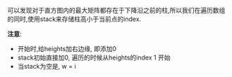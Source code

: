 可以发现对于直方图内的最大矩阵都存在于下降沿之前的柱,所以我们在遍历数组的同时,使用stack来存储柱高小于当前点的index.

**注意**:
- 开始时,给heights加右边缘, 即添加0
- stack初始直接加0, 遍历的时候从heights的index 1 开始
- 当stack为空是, w = i
